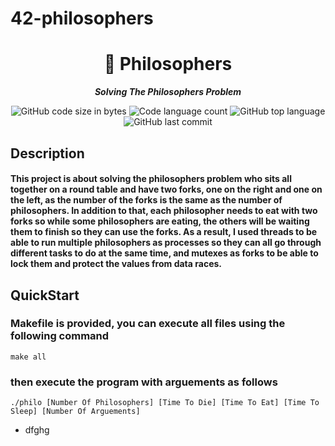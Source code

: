 # 42-philosophers
<h1 align="center">
	📖 Philosophers
</h1>

<p align="center">
	<b><i>Solving The Philosophers Problem</i></b><br>
</p>

<p align="center">
	<img alt="GitHub code size in bytes" src="https://img.shields.io/github/languages/code-size/isaad18/42-philosophers?color=lightblue" />
	<img alt="Code language count" src="https://img.shields.io/github/languages/count/isaad18/42-philosophers?color=yellow" />
	<img alt="GitHub top language" src="https://img.shields.io/github/languages/top/isaad18/42-philosophers?color=blue" />
	<img alt="GitHub last commit" src="https://img.shields.io/github/last-commit/isaad18/42-philosophers?color=green" />
</p>



## Description

#### This project is about solving the philosophers problem who sits all together on a round table and have two forks, one on the right and one on the left, as the number of the forks is the same as the number of philosophers. In addition to that, each philosopher needs to eat with two forks so while some philosophers are eating, the others will be waiting them to finish so they can use the forks. As a result, I used threads to be able to run multiple philosophers as processes so they can all go through different tasks to do at the same time, and mutexes as forks to be able to lock them and protect the values from data races.



## QuickStart

### Makefile is provided, you can execute all files using the following command
```
make all
```

### then execute the program with arguements as follows
```
./philo [Number Of Philosophers] [Time To Die] [Time To Eat] [Time To Sleep] [Number Of Arguements]
```
- dfghg
